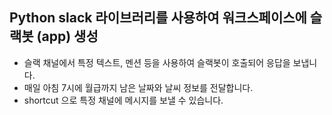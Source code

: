 ## Python slack 라이브러리를 사용하여 워크스페이스에 슬랙봇 (app) 생성

* 슬랙 채널에서 특정 텍스트, 멘션 등을 사용하여 슬랙봇이 호출되어 응답을 보냅니다.
* 매일 아침 7시에 월급까지 남은 날짜와 날씨 정보를 전달합니다.
* shortcut 으로 특정 채널에 메시지를 보낼 수 있습니다.

